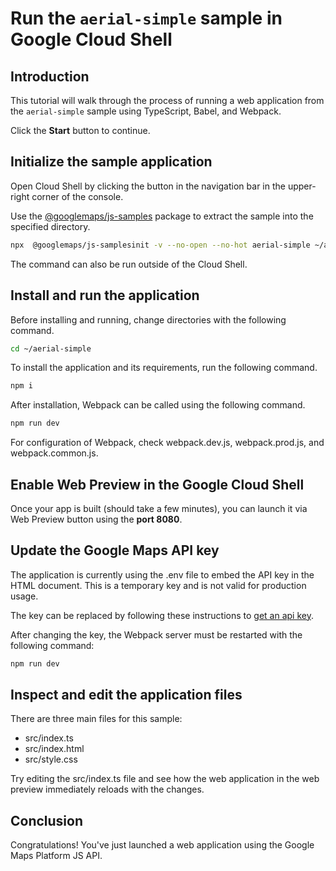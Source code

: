 # Run the `aerial-simple` sample in Google Cloud Shell

<walkthrough-tutorial-duration duration="10"/>

## Introduction

This tutorial will walk through the process of running a web application from
the `aerial-simple` sample using TypeScript, Babel, and Webpack.

Click the **Start** button to continue.

## Initialize the sample application

Open Cloud Shell by clicking the
<walkthrough-cloud-shell-icon></walkthrough-cloud-shell-icon> button in the
navigation bar in the upper-right corner of the console.

Use the [@googlemaps/js-samples](https://www.npmjs.com/package/@googlemaps/js-samples) package to 
extract the sample into the specified directory.

```bash
npx  @googlemaps/js-samplesinit -v --no-open --no-hot aerial-simple ~/aerial-simple
```

The command can also be run outside of the Cloud Shell.

## Install and run the application

Before installing and running, change directories with the following command.

```bash
cd ~/aerial-simple
```

To install the application and its requirements, run the following command.

```bash
npm i
```

After installation, Webpack can be called using the following command.

```bash
npm run dev
```

For configuration of Webpack, check
<walkthrough-editor-open-file filePath="aerial-simple/webpack.dev.js">webpack.dev.js</walkthrough-editor-open-file>,
<walkthrough-editor-open-file filePath="aerial-simple/webpack.prod.js">webpack.prod.js</walkthrough-editor-open-file>,
and
<walkthrough-editor-open-file filePath="aerial-simple/webpack.common.js">webpack.common.js</walkthrough-editor-open-file>.

## Enable Web Preview in the Google Cloud Shell

Once your app is built (should take a few minutes), you can launch it via
<walkthrough-spotlight-pointer target="cloudshell" spotlightId="devshell-web-preview-button">Web
Preview button</walkthrough-spotlight-pointer> using the **port 8080**.

## Update the Google Maps API key

The application is currently using the
<walkthrough-editor-open-file filePath="aerial-simple/.env">.env</walkthrough-editor-open-file>
file to embed the API key in the HTML document. This is a temporary key and is
not valid for production usage.

The key can be replaced by following these instructions to
[get an api key](https://developers.google.com/maps/documentation/javascript/get-api-key).

After changing the key, the Webpack server must be restarted with the following
command:

```bash
npm run dev
```

## Inspect and edit the application files

There are three main files for this sample:

*   <walkthrough-editor-open-file filePath="aerial-simple/src/index.ts">src/index.ts</walkthrough-editor-open-file>
*   <walkthrough-editor-open-file filePath="aerial-simple/src/index.html">src/index.html</walkthrough-editor-open-file>
*   <walkthrough-editor-open-file filePath="aerial-simple/src/style.css">src/style.css</walkthrough-editor-open-file>

Try editing the <walkthrough-editor-open-file filePath="aerial-simple/src/index.ts">src/index.ts</walkthrough-editor-open-file> file and see how the web application in the web preview immediately reloads with the changes.

## Conclusion

<walkthrough-conclusion-trophy></walkthrough-conclusion-trophy>

Congratulations! You've just launched a web application using the Google Maps
Platform JS API.
